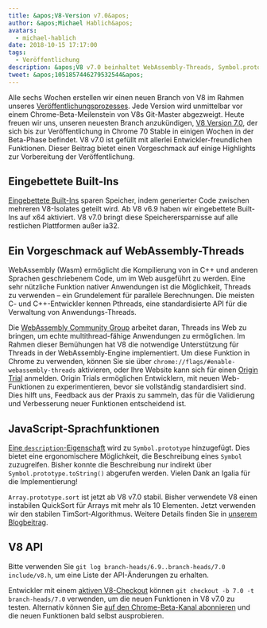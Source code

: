 ```yaml
---
title: &apos;V8-Version v7.0&apos;
author: &apos;Michael Hablich&apos;
avatars:
  - michael-hablich
date: 2018-10-15 17:17:00
tags:
  - Veröffentlichung
description: &apos;V8 v7.0 beinhaltet WebAssembly-Threads, Symbol.prototype.description und eingebettete Built-Ins auf weiteren Plattformen!&apos;
tweet: &apos;1051857446279532544&apos;
---
```

Alle sechs Wochen erstellen wir einen neuen Branch von V8 im Rahmen unseres [Veröffentlichungsprozesses](/docs/release-process). Jede Version wird unmittelbar vor einem Chrome-Beta-Meilenstein von V8s Git-Master abgezweigt. Heute freuen wir uns, unseren neuesten Branch anzukündigen, [V8 Version 7.0](https://chromium.googlesource.com/v8/v8.git/+log/branch-heads/7.0), der sich bis zur Veröffentlichung in Chrome 70 Stable in einigen Wochen in der Beta-Phase befindet. V8 v7.0 ist gefüllt mit allerlei Entwickler-freundlichen Funktionen. Dieser Beitrag bietet einen Vorgeschmack auf einige Highlights zur Vorbereitung der Veröffentlichung.

<!--truncate-->
## Eingebettete Built-Ins

[Eingebettete Built-Ins](/blog/embedded-builtins) sparen Speicher, indem generierter Code zwischen mehreren V8-Isolates geteilt wird. Ab V8 v6.9 haben wir eingebettete Built-Ins auf x64 aktiviert. V8 v7.0 bringt diese Speicherersparnisse auf alle restlichen Plattformen außer ia32.

## Ein Vorgeschmack auf WebAssembly-Threads

WebAssembly (Wasm) ermöglicht die Kompilierung von in C++ und anderen Sprachen geschriebenem Code, um im Web ausgeführt zu werden. Eine sehr nützliche Funktion nativer Anwendungen ist die Möglichkeit, Threads zu verwenden – ein Grundelement für parallele Berechnungen. Die meisten C- und C++-Entwickler kennen Pthreads, eine standardisierte API für die Verwaltung von Anwendungs-Threads.

Die [WebAssembly Community Group](https://www.w3.org/community/webassembly/) arbeitet daran, Threads ins Web zu bringen, um echte multithread-fähige Anwendungen zu ermöglichen. Im Rahmen dieser Bemühungen hat V8 die notwendige Unterstützung für Threads in der WebAssembly-Engine implementiert. Um diese Funktion in Chrome zu verwenden, können Sie sie über `chrome://flags/#enable-webassembly-threads` aktivieren, oder Ihre Website kann sich für einen [Origin Trial](https://github.com/GoogleChrome/OriginTrials) anmelden. Origin Trials ermöglichen Entwicklern, mit neuen Web-Funktionen zu experimentieren, bevor sie vollständig standardisiert sind. Dies hilft uns, Feedback aus der Praxis zu sammeln, das für die Validierung und Verbesserung neuer Funktionen entscheidend ist.

## JavaScript-Sprachfunktionen

[Eine `description`-Eigenschaft](https://tc39.es/proposal-Symbol-description/) wird zu `Symbol.prototype` hinzugefügt. Dies bietet eine ergonomischere Möglichkeit, die Beschreibung eines `Symbol` zuzugreifen. Bisher konnte die Beschreibung nur indirekt über `Symbol.prototype.toString()` abgerufen werden. Vielen Dank an Igalia für die Implementierung!

`Array.prototype.sort` ist jetzt ab V8 v7.0 stabil. Bisher verwendete V8 einen instabilen QuickSort für Arrays mit mehr als 10 Elementen. Jetzt verwenden wir den stabilen TimSort-Algorithmus. Weitere Details finden Sie in [unserem Blogbeitrag](/blog/array-sort).

## V8 API

Bitte verwenden Sie `git log branch-heads/6.9..branch-heads/7.0 include/v8.h`, um eine Liste der API-Änderungen zu erhalten.

Entwickler mit einem [aktiven V8-Checkout](/docs/source-code#using-git) können `git checkout -b 7.0 -t branch-heads/7.0` verwenden, um die neuen Funktionen in V8 v7.0 zu testen. Alternativ können Sie [auf den Chrome-Beta-Kanal abonnieren](https://www.google.com/chrome/browser/beta.html) und die neuen Funktionen bald selbst ausprobieren.
